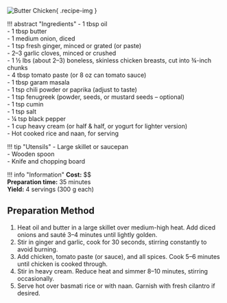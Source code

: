 ![Butter Chicken](../images/butter-chicken.jpg){ .recipe-img }

!!! abstract "Ingredients"
    - 1 tbsp oil  
    - 1 tbsp butter  
    - 1 medium onion, diced  
    - 1 tsp fresh ginger, minced or grated (or paste)  
    - 2–3 garlic cloves, minced or crushed  
    - 1 ½ lbs (about 2–3) boneless, skinless chicken breasts, cut into ¾-inch chunks  
    - 4 tbsp tomato paste (or 8 oz can tomato sauce)  
    - 1 tbsp garam masala  
    - 1 tsp chili powder or paprika (adjust to taste)  
    - 1 tsp fenugreek (powder, seeds, or mustard seeds – optional)  
    - 1 tsp cumin  
    - 1 tsp salt  
    - ¼ tsp black pepper  
    - 1 cup heavy cream (or half & half, or yogurt for lighter version)  
    - Hot cooked rice and naan, for serving  

!!! tip "Utensils"
    - Large skillet or saucepan  
    - Wooden spoon  
    - Knife and chopping board  

!!! info "Information"
    **Cost:** $$  
    **Preparation time:** 35 minutes  
    **Yield:** 4 servings (300 g each)  

## Preparation Method

1. Heat oil and butter in a large skillet over medium-high heat. Add diced onions and sauté 3–4 minutes until lightly golden.  
2. Stir in ginger and garlic, cook for 30 seconds, stirring constantly to avoid burning.  
3. Add chicken, tomato paste (or sauce), and all spices. Cook 5–6 minutes until chicken is cooked through.  
4. Stir in heavy cream. Reduce heat and simmer 8–10 minutes, stirring occasionally.  
5. Serve hot over basmati rice or with naan. Garnish with fresh cilantro if desired.  